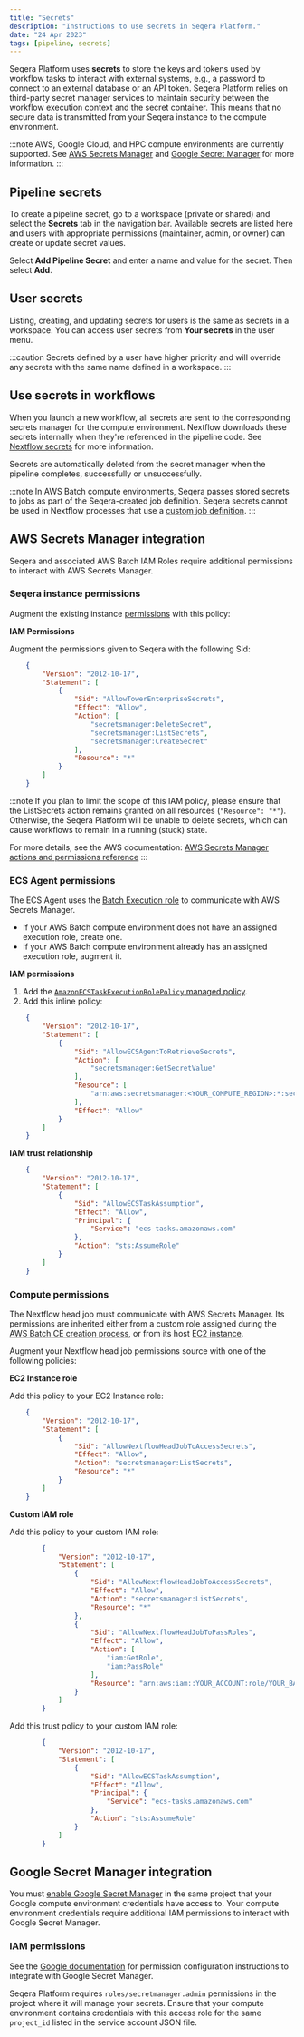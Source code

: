 ```yaml
---
title: "Secrets"
description: "Instructions to use secrets in Seqera Platform."
date: "24 Apr 2023"
tags: [pipeline, secrets]
---
```


Seqera Platform uses **secrets** to store the keys and tokens used by workflow tasks to interact with external systems, e.g., a password to connect to an external database or an API token. Seqera Platform relies on third-party secret manager services to maintain security between the workflow execution context and the secret container. This means that no secure data is transmitted from your Seqera instance to the compute environment.

:::note
AWS, Google Cloud, and HPC compute environments are currently supported. See [AWS Secrets Manager](https://docs.aws.amazon.com/secretsmanager/index.html) and [Google Secret Manager](https://cloud.google.com/secret-manager/docs/overview) for more information.
:::

## Pipeline secrets

To create a pipeline secret, go to a workspace (private or shared) and select the **Secrets** tab in the navigation bar. Available secrets are listed here and users with appropriate permissions (maintainer, admin, or owner) can create or update secret values.

Select **Add Pipeline Secret** and enter a name and value for the secret. Then select **Add**.

## User secrets

Listing, creating, and updating secrets for users is the same as secrets in a workspace. You can access user secrets from **Your secrets** in the user menu.

:::caution
Secrets defined by a user have higher priority and will override any secrets with the same name defined in a workspace.
:::

## Use secrets in workflows

When you launch a new workflow, all secrets are sent to the corresponding secrets manager for the compute environment. Nextflow downloads these secrets internally when they're referenced in the pipeline code. See [Nextflow secrets](https://www.nextflow.io/docs/edge/secrets.html#process-secrets) for more information.

Secrets are automatically deleted from the secret manager when the pipeline completes, successfully or unsuccessfully.

:::note 
In AWS Batch compute environments, Seqera passes stored secrets to jobs as part of the Seqera-created job definition. Seqera secrets cannot be used in Nextflow processes that use a [custom job definition](https://www.nextflow.io/docs/latest/aws.html#custom-job-definition). 
:::

## AWS Secrets Manager integration

Seqera and associated AWS Batch IAM Roles require additional permissions to interact with AWS Secrets Manager.

### Seqera instance permissions

Augment the existing instance [permissions](https://github.com/seqeralabs/nf-tower-aws) with this policy:

**IAM Permissions**

Augment the permissions given to Seqera with the following Sid:

```json
    {
        "Version": "2012-10-17",
        "Statement": [
            {
                "Sid": "AllowTowerEnterpriseSecrets",
                "Effect": "Allow",
                "Action": [
                    "secretsmanager:DeleteSecret",
                    "secretsmanager:ListSecrets",
                    "secretsmanager:CreateSecret"
                ],
                "Resource": "*"
            }
        ]
    }
```

:::note
If you plan to limit the scope of this IAM policy, please ensure that the ListSecrets action remains granted on all resources (`"Resource": "*"`).
Otherwise, the Seqera Platform will be unable to delete secrets, which can cause workflows to remain in a running (stuck) state.

For more details, see the AWS documentation: [AWS Secrets Manager actions and permissions reference](https://docs.aws.amazon.com/service-authorization/latest/reference/list_awssecretsmanager.html#awssecretsmanager-actions-as-permissions)
:::

### ECS Agent permissions

The ECS Agent uses the [Batch Execution role](https://docs.aws.amazon.com/batch/latest/userguide/execution-IAM-role.html#create-execution-role) to communicate with AWS Secrets Manager.

- If your AWS Batch compute environment does not have an assigned execution role, create one.
- If your AWS Batch compute environment already has an assigned execution role, augment it.

**IAM permissions**

1. Add the [`AmazonECSTaskExecutionRolePolicy` managed policy](https://docs.aws.amazon.com/aws-managed-policy/latest/reference/AmazonECSTaskExecutionRolePolicy.html).
2. Add this inline policy:

```json
    {
        "Version": "2012-10-17",
        "Statement": [
            {
                "Sid": "AllowECSAgentToRetrieveSecrets",
                "Action": [
                    "secretsmanager:GetSecretValue"
                ],
                "Resource": [
                    "arn:aws:secretsmanager:<YOUR_COMPUTE_REGION>:*:secret:*"
                ],
                "Effect": "Allow"
            }
        ]
    }
```

**IAM trust relationship**

```json
    {
        "Version": "2012-10-17",
        "Statement": [
            {
                "Sid": "AllowECSTaskAssumption",
                "Effect": "Allow",
                "Principal": {
                    "Service": "ecs-tasks.amazonaws.com"
                },
                "Action": "sts:AssumeRole"
            }
        ]
    }
```

### Compute permissions

The Nextflow head job must communicate with AWS Secrets Manager. Its permissions are inherited either from a custom role assigned during the [AWS Batch CE creation process](../compute-envs/aws-batch#advanced-options), or from its host [EC2 instance](https://docs.aws.amazon.com/batch/latest/userguide/instance_IAM_role.html).

Augment your Nextflow head job permissions source with one of the following policies:

**EC2 Instance role**

Add this policy to your EC2 Instance role:

```json
    {
        "Version": "2012-10-17",
        "Statement": [
            {
                "Sid": "AllowNextflowHeadJobToAccessSecrets",
                "Effect": "Allow",
                "Action": "secretsmanager:ListSecrets",
                "Resource": "*"
            }
        ]
    }
```

**Custom IAM role**

Add this policy to your custom IAM role:

```json
        {
            "Version": "2012-10-17",
            "Statement": [
                {
                    "Sid": "AllowNextflowHeadJobToAccessSecrets",
                    "Effect": "Allow",
                    "Action": "secretsmanager:ListSecrets",
                    "Resource": "*"
                },
                {
                    "Sid": "AllowNextflowHeadJobToPassRoles",
                    "Effect": "Allow",
                    "Action": [
                        "iam:GetRole",
                        "iam:PassRole"
                    ],
                    "Resource": "arn:aws:iam::YOUR_ACCOUNT:role/YOUR_BATCH_CLUSTER-ExecutionRole"
                }
            ]
        }
```

Add this trust policy to your custom IAM role:

```json
        {
            "Version": "2012-10-17",
            "Statement": [
                {
                    "Sid": "AllowECSTaskAssumption",
                    "Effect": "Allow",
                    "Principal": {
                        "Service": "ecs-tasks.amazonaws.com"
                    },
                    "Action": "sts:AssumeRole"
                }
            ]
        }
```

## Google Secret Manager integration

You must [enable Google Secret Manager](https://cloud.google.com/secret-manager/docs/configuring-secret-manager) in the same project that your Google compute environment credentials have access to. Your compute environment credentials require additional IAM permissions to interact with Google Secret Manager.

### IAM permissions

See the [Google documentation](https://cloud.google.com/secret-manager/docs/access-control) for permission configuration instructions to integrate with Google Secret Manager.

Seqera Platform requires `roles/secretmanager.admin` permissions in the project where it will manage your secrets. Ensure that your compute environment contains credentials with this access role for the same `project_id` listed in the service account JSON file.
